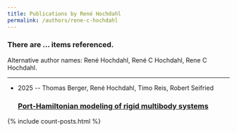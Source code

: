 ```yaml
---
title: Publications by René Hochdahl
permalink: /authors/rene-c-hochdahl
---
```


<h3 id="number-posts">There are ... items referenced.</h3>
<p id='info-authors'>Alternative author names: René Hochdahl, René C Hochdahl, Rene C Hochdahl.</p>
<hr />
<ul class="post-list">
<li><span class='post-meta'>2025 -- Thomas Berger, René Hochdahl, Timo Reis, Robert Seifried</span><h3><a class='post-link' href="{{ site.baseurl }}/port-hamiltonian-modeling-of-rigid-multibody-systems">Port-Hamiltonian modeling of rigid multibody systems</a></h3></li>

</ul>
{% include count-posts.html %}
